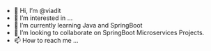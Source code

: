 - 👋 Hi, I’m @viadit
- 👀 I’m interested in ...
- 🌱 I’m currently learning Java and SpringBoot
- 💞️ I’m looking to collaborate on SpringBoot Microservices Projects.
- 📫 How to reach me ...

<!---
viadit/viadit is a ✨ special ✨ repository because its `README.md` (this file) appears on your GitHub profile.
You can click the Preview link to take a look at your changes.
--->

